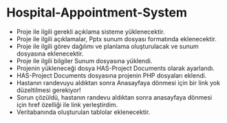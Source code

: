 # Hospital-Appointment-System
 - Proje ile ilgili gerekli açıklama sisteme yüklenecektir.
 - Proje ile ilgili açıklamalar, Pptx sunum dosyası formatında eklenecektir.
 - Proje ile ilgili görev dağılımı ve planlama oluşturulacak ve sunum dosyasına eklenecektir.
 - Proje ile ilgili bilgiler Sunum dosyasına yüklendi.
 - Projenin yükleneceği dosya HAS-Project Documents olarak ayarlandı.
 - HAS-Project Documents dosyasına projenin PHP dosyaları eklendi.
 - Hastanın randevuyu aldıktan sonra Anasayfaya dönmesi için bir link yok düzeltilmesi gerekiyor!
 - Sorun çözüldü, hastanın randevu aldıktan sonra anasayfaya dönmesi için href özelliği ile link yerleştirdim.
 - Veritabanında oluşturulan tablolar eklenecektir.
